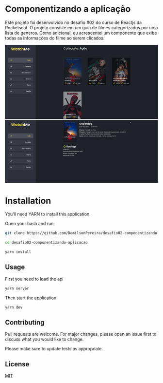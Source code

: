 # Componentizando a aplicação

Este projeto foi desenvolvido no desafio #02 do curso de Reactjs da Rocketseat. O projeto consiste em um guia de filmes categorizados por uma lista de generos. Como adicional, eu acrescentei um componente que exibe todas as informações do filme ao serem clicados.

![Componente principal](src/assets/example1.png)
![Componente extra](src/assets/example2.png)

# Installation

You'll need YARN to install this application.

Open your bash and run:

```bash
git clone https://github.com/DemilsonPereira/desafio02-componentizando-aplicacao.git componentizando-a-aplicacao
```

```bash
cd desafio02-componentizando-aplicacao
```

```bash
yarn install
```

## Usage

First you need to load the api

```bash
yarn server
```

Then start the application

```bash
yarn dev
```

## Contributing

Pull requests are welcome. For major changes, please open an issue first to discuss what you would like to change.

Please make sure to update tests as appropriate.

## License

[MIT](https://choosealicense.com/licenses/mit/)
